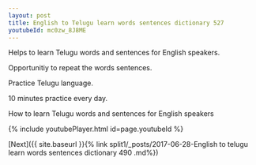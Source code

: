 ```yaml
---
layout: post
title: English to Telugu learn words sentences dictionary 527 
youtubeId: mc0zw_8J8ME
---
```

 
 
Helps to learn Telugu words and sentences for English speakers.

Opportunitiy to repeat the words sentences. 

Practice Telugu language. 
 
10 minutes practice every day. 
 
How to learn Telugu words and sentences for English speakers 
 
{% include youtubePlayer.html id=page.youtubeId %}
 
 
[Next]({{ site.baseurl }}{% link  split1/_posts/2017-06-28-English to telugu learn words sentences dictionary 490 .md%})
 
